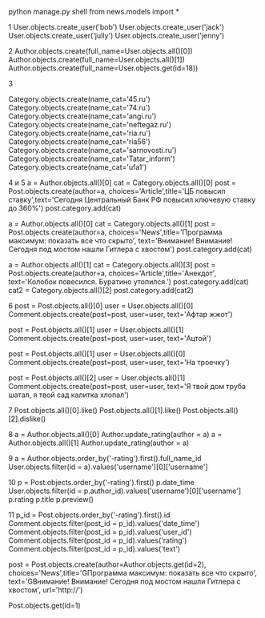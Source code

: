 python manage.py shell
from news.models import *


1
User.objects.create_user('bob')
User.objects.create_user('jack')
User.objects.create_user('jully')
User.objects.create_user('jenny')

2
Author.objects.create(full_name=User.objects.all()[0])
Author.objects.create(full_name=User.objects.all()[1])
Author.objects.create(full_name=User.objects.get(id=18))

3

Category.objects.create(name_cat='45.ru')
Category.objects.create(name_cat='74.ru')
Category.objects.create(name_cat='angi.ru')
Category.objects.create(name_cat='neftegaz.ru')
Category.objects.create(name_cat='ria.ru')
Category.objects.create(name_cat='ria56')
Category.objects.create(name_cat='sarnovosti.ru')
Category.objects.create(name_cat='Tatar_inform')
Category.objects.create(name_cat='ufa1')

4 и 5
a = Author.objects.all()[0]
cat = Category.objects.all()[0]
post = Post.objects.create(author=a, choices='Article',title='ЦБ повысил ставку',text='Сегодня Центральный Банк РФ повысил ключевую ставку до 360%')
post.category.add(cat)

a = Author.objects.all()[0]
cat = Category.objects.all()[1]
post = Post.objects.create(author=a, choices='News',title='Программа максимум:  показать все что скрыто', text='Внимание! Внимание! Сегодня под мостом нашли Гитлера с хвостом')
post.category.add(cat)

a = Author.objects.all()[1]
cat = Category.objects.all()[3]
post = Post.objects.create(author=a, choices='Article',title='Анекдот', text='Колобок повесился. Буратино утопился.')
post.category.add(cat)
cat2 = Category.objects.all()[2]
post.category.add(cat2)

6
post = Post.objects.all()[0]
user = User.objects.all()[0]
Comment.objects.create(post=post, user=user, text='Афтар жжот')

post = Post.objects.all()[1]
user = User.objects.all()[1]
Comment.objects.create(post=post, user=user, text='Ацтой')

post = Post.objects.all()[1]
user = User.objects.all()[0]
Comment.objects.create(post=post, user=user, text='На троечку')

post = Post.objects.all()[2]
user = User.objects.all()[1]
Comment.objects.create(post=post, user=user, text='Я твой дом труба шатал, я твой сад калитка хлопал')

7
Post.objects.all()[0].like()
Post.objects.all()[1].like()
Post.objects.all()[2].dislike()

8
a = Author.objects.all()[0]
Author.update_rating(author = a)
a = Author.objects.all()[1]
Author.update_rating(author = a)

9
a = Author.objects.order_by('-rating').first().full_name_id
User.objects.filter(id = a).values('username')[0]['username']

10
p = Post.objects.order_by('-rating').first()
p.date_time
User.objects.filter(id = p.author_id).values('username')[0]['username']
p.rating
p.title
p.preview()

11
p_id = Post.objects.order_by('-rating').first().id
Comment.objects.filter(post_id = p_id).values('date_time')
Comment.objects.filter(post_id = p_id).values('user_id')
Comment.objects.filter(post_id = p_id).values('rating')
Comment.objects.filter(post_id = p_id).values('text')




post = Post.objects.create(author=Author.objects.get(id=2), choices='News',title='GПрограмма максимум:  показать все что скрыто', text='GВнимание! Внимание! Сегодня под мостом нашли Гитлера с хвостом', url='http://')


Post.objects.get(id=1)